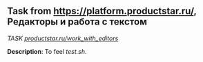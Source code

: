## Task from https://platform.productstar.ru/, Редакторы и работа с текстом
*TASK [productstar.ru/work_with_editors](https://platform.productstar.ru/01d2bdbb/55387842-50c4-4081-8d89-025271094038?tab=tools)*

**Description**: To feel *test.sh*. 